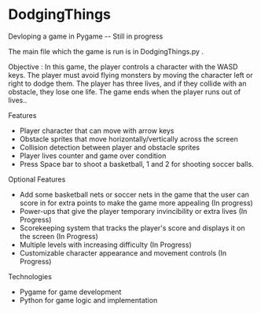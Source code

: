 # DodgingThings
 Devloping a game in Pygame -- Still in progress
 
 The main file which the game is run is in DodgingThings.py .
 
 
Objective : In this game, the player controls a character with the WASD keys. The player must avoid flying monsters by moving the character left or right to dodge them. The player has three lives, and if they collide with an obstacle, they lose one life. The game ends when the player runs out of lives..




Features

- Player character that can move with arrow keys
- Obstacle sprites that move horizontally/vertically across the screen
- Collision detection between player and obstacle sprites
- Player lives counter and game over condition
- Press Space bar to shoot a basketball, 1 and 2 for shooting soccer balls.

Optional Features
- Add some basketball nets or soccer nets in the game that the user can score in for extra points to make the game more appealing (In progress)
- Power-ups that give the player temporary invincibility or extra lives (In Progress)
- Scorekeeping system that tracks the player's score and displays it on the screen (In Progress)
- Multiple levels with increasing difficulty (In Progress)
- Customizable character appearance and movement controls (In Progress)

Technologies

- Pygame for game development
- Python for game logic and implementation
